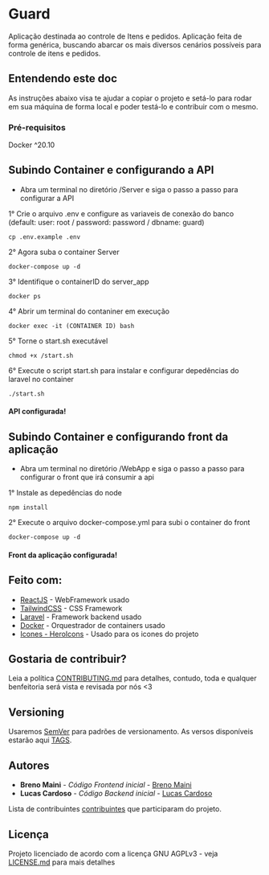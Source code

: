 # Guard

Aplicação destinada ao controle de Itens e pedidos.
Aplicação feita de forma genérica, buscando abarcar os mais diversos cenários possíveis para controle de itens e pedidos.

## Entendendo este doc

As instruções abaixo visa te ajudar a copiar o projeto e setá-lo para rodar em sua máquina de forma local e poder testá-lo e contribuir com o mesmo.

### Pré-requisitos

Docker ^20.10

## Subindo Container e configurando a API 

- Abra um terminal no diretório /Server e siga o passo a passo para configurar a API


1° Crie o arquivo .env e configure as variaveis de conexão do banco (default: user: root / password: password / dbname: guard)

```
cp .env.example .env
```

2° Agora suba o container Server

```
docker-compose up -d
```

3° Identifique o containerID do server_app

```
docker ps
```

4° Abrir um terminal do contaniner em execução

```
docker exec -it (CONTAINER ID) bash
```

5° Torne o start.sh executável

```
chmod +x /start.sh
``` 

6° Execute o script start.sh para instalar e configurar depedências do laravel no container

```
./start.sh
``` 
#### API configurada!


## Subindo Container e configurando front da aplicação

- Abra um terminal no diretório /WebApp e siga o passo a passo para configurar o front que irá consumir a api

1° Instale as depedências do node

```
npm install
```

2° Execute o arquivo docker-compose.yml para subi o container do front

```
docker-compose up -d
```
#### Front da aplicação configurada!


## Feito com:

* [ReactJS](https://react.dev/) - WebFramework usado
* [TailwindCSS](https://tailwindcss.com/) - CSS Framework
* [Laravel](https://laravel.com/) - Framework backend usado
* [Docker](https://www.docker.com/) - Orquestrador de containers usado
* [Icones - HeroIcons](https://heroicons.com/) - Usado para os icones do projeto

## Gostaria de contribuir?

Leia a política [CONTRIBUTING.md](https://github.com/brenomaini/guard/blob/main/CONTRIBUTING.md) para detalhes, contudo, toda e qualquer benfeitoria será vista e revisada por nós <3 

## Versioning

Usaremos [SemVer](http://semver.org/) para padrões de versionamento. As versos disponíveis estarão aqui [TAGS](https://github.com/brenomaini/guard/tags). 

## Autores

* **Breno Maini** - *Código Frontend inicial* - [Breno Maini](https://github.com/brenomaini)
* **Lucas Cardoso** - *Código Backend inicial* - [Lucas Cardoso](https://github.com/CLucasrodrigues22)

Lista de contribuintes [contribuintes](https://github.com/brenomaini/guard/contributors) que participaram do projeto.

## Licença

Projeto licenciado de acordo com a licença GNU AGPLv3 - veja [LICENSE.md](https://github.com/brenomaini/guard/blob/main/LICENSE.md) para mais detalhes
